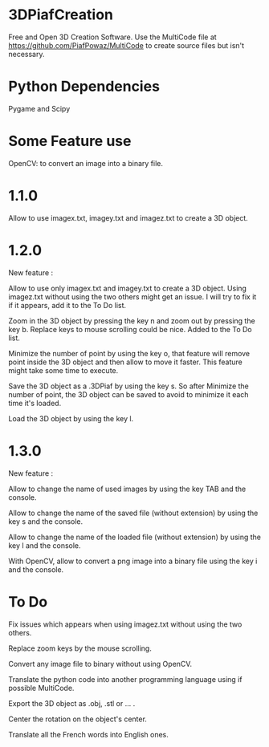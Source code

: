 # 3DPiafCreation
Free and Open 3D Creation Software. Use the MultiCode file at https://github.com/PiafPowaz/MultiCode to create source files but isn't necessary.

# Python Dependencies

Pygame and Scipy

# Some Feature use

OpenCV: to convert an image into a binary file. 

# 1.1.0

Allow to use imagex.txt, imagey.txt and imagez.txt to create a 3D object.

# 1.2.0

New feature :

Allow to use only imagex.txt and imagey.txt to create a 3D object. Using imagez.txt without using the two others might get an issue. I will try to fix it if it appears, add it to the To Do list.

Zoom in the 3D object by pressing the key n and zoom out by pressing the key b. Replace keys to mouse scrolling could be nice. Added to the To Do list.

Minimize the number of point by using the key o, that feature will remove point inside the 3D object and then allow to move it faster. This feature might take some time to execute.

Save the 3D object as a .3DPiaf by using the key s. So after Minimize the number of point, the 3D object can be saved to avoid to minimize it each time it's loaded.

Load the 3D object by using the key l. 

# 1.3.0

New feature :

Allow to change the name of used images by using the key TAB and the console.

Allow to change the name of the saved file (without extension) by using the key s and the console.

Allow to change the name of the loaded file (without extension) by using the key l and the console.

With OpenCV, allow to convert a png image into a binary file using the key i and the console.

# To Do

Fix issues which appears when using imagez.txt without using the two others. 

Replace zoom keys by the mouse scrolling. 

Convert any image file to binary without using OpenCV.

Translate the python code into another programming language using if possible MultiCode.

Export the 3D object as .obj, .stl or ... . 

Center the rotation on the object's center.

Translate all the French words into English ones.

